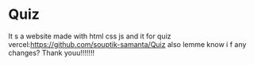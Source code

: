 # Quiz
It s a website made with html css js and it for quiz
vercel:https://github.com/souptik-samanta/Quiz
also lemme know i f any changes?
Thank youu!!!!!!!
